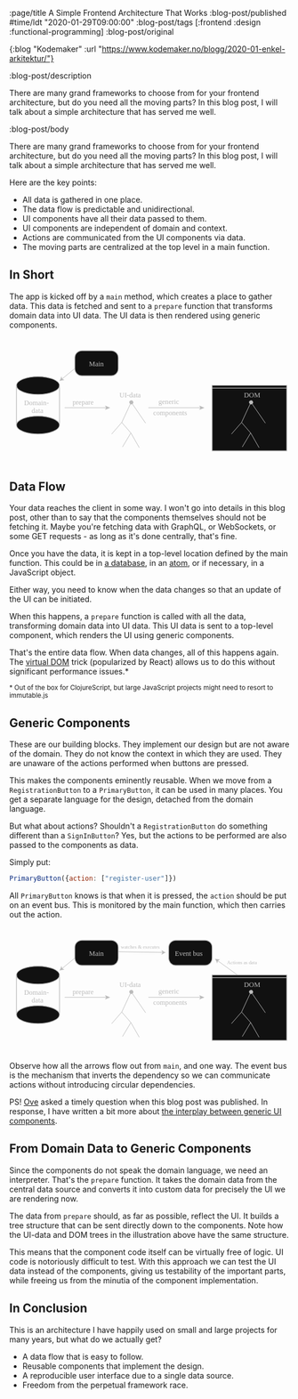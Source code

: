 :page/title A Simple Frontend Architecture That Works
:blog-post/published #time/ldt "2020-01-29T09:00:00"
:blog-post/tags [:frontend :design :functional-programming]
:blog-post/original

{:blog "Kodemaker"
 :url "https://www.kodemaker.no/blogg/2020-01-enkel-arkitektur/"}

:blog-post/description

There are many grand frameworks to choose from for your frontend architecture,
but do you need all the moving parts? In this blog post, I will talk about a
simple architecture that has served me well.

:blog-post/body

There are many grand frameworks to choose from for your frontend architecture,
but do you need all the moving parts? In this blog post, I will talk about a
simple architecture that has served me well.

Here are the key points:

- All data is gathered in one place.
- The data flow is predictable and unidirectional.
- UI components have all their data passed to them.
- UI components are independent of domain and context.
- Actions are communicated from the UI components via data.
- The moving parts are centralized at the top level in a main function.

## In Short

The app is kicked off by a `main` method, which creates a place to gather data.
This data is fetched and sent to a `prepare` function that transforms domain
data into UI data. The UI data is then rendered using generic components.

<svg version="1.1" id="Layer_1" xmlns="http://www.w3.org/2000/svg" x="0" y="0" viewBox="230 350 400 180" xml:space="preserve">
  <style>.st0{fill:#111;stroke:#bbb;stroke-miterlimit:10}.st1{fill:#bbb;font-family:&apos;ArialMT&apos;}.st2{font-size:10px}.st3,.st4{fill:none;stroke:#bbb;stroke-miterlimit:10}.st4{stroke-width:.75}</style>
  <path class="st0" d="M375.5 404.88h-42c-5.52 0-10-4.48-10-10v-15.75c0-5.52 4.48-10 10-10h42c5.52 0 10 4.48 10 10v15.75c0 5.52-4.48 10-10 10zM519.5 418.5H626V512H519.5z"/>
  <text transform="translate(343.663 391)" class="st1 st2">Main</text>
  <text transform="translate(250.935 446.614)">
    <tspan x="0" y="0" class="st1 st2">Domain-</tspan>
    <tspan x="10.83" y="11" class="st1 st2">data</tspan>
  </text>
  <ellipse class="st0" cx="270.88" cy="418.81" rx="30.75" ry="12.81"/>
  <ellipse class="st0" cx="270.88" cy="475.19" rx="30.75" ry="12.81"/>
  <path class="st3" d="M240.12 417.96v56.37M301.62 417.96v56.37"/>
  <path class="st4" d="M309 450.5h59.7"/>
  <path class="st1" d="M374 450.5l-7.46 3.05 1.77-3.05-1.77-3.05z"/>
  <text transform="translate(320.342 445.96)" class="st1 st2">prepare</text>
  <path class="st4" d="M428.5 450.5h74.7"/>
  <path class="st1" d="M508.5 450.5l-7.46 3.05 1.77-3.05-1.77-3.05z"/>
  <text transform="translate(442.896 444.96)">
    <tspan x="0" y="0" class="st1 st2">generic</tspan>
    <tspan x="-7.5" y="16" class="st1 st2">components</tspan>
  </text>
  <text transform="translate(387.18 435.96)" class="st1 st2">UI-data</text>
  <text transform="translate(564.91 435.96)" class="st1 st2">DOM</text>
  <g>
    <path class="st4" d="M323.5 394.5L305 409.63"/>
    <path class="st1" d="M301.5 412.5c1.15-1.96 2.34-4.68 2.7-6.82l1.26 3.58 3.26 1.94c-2.17-.07-5.07.56-7.22 1.3z"/>
  </g>
  <g>
    <path class="st4" d="M404.5 441.5l-14 30M404.02 442.71l20.48 29.79"/>
    <circle class="st1" transform="rotate(-27.365 404.043 442.822)" cx="404.1" cy="442.82" r="2.82"/>
    <path class="st4" d="M390.5 471.5l-14.43 16.56M390.5 471.5l13 15M403.5 486.5l-12 20M403.5 486.5l12 21"/>
  </g>
  <g>
    <path class="st4" d="M575.5 441.5l-14 30M575.02 442.71l20.48 29.79"/>
    <circle class="st1" transform="rotate(-27.365 575.032 442.833)" cx="575.1" cy="442.82" r="2.82"/>
    <path class="st4" d="M561.5 471.5l-14.43 16.56M561.5 471.5l13 15M574.5 486.5l-12 20M574.5 486.5l12 21"/>
  </g>
  <path class="st3" d="M519.5 422.59H626"/>
</svg>

## Data Flow

Your data reaches the client in some way. I won't go into details in this blog
post, other than to say that the components themselves should not be fetching it.
Maybe you're fetching data with GraphQL, or WebSockets, or some GET requests -
as long as it's done centrally, that's fine.

Once you have the data, it is kept in a top-level location defined by the main
function. This could be in [a database](https://github.com/tonsky/datascript),
in an [atom](https://clojure.org/reference/atoms), or if necessary, in a
JavaScript object.

Either way, you need to know when the data changes so that an update of the UI
can be initiated.

When this happens, a `prepare` function is called with all the data,
transforming domain data into UI data. This UI data is sent to a top-level
component, which renders the UI using generic components.

That's the entire data flow. When data changes, all of this happens again. The
[virtual DOM](https://github.com/snabbdom/snabbdom) trick (popularized by React)
allows us to do this without significant performance issues.*

<small class="tiny">* Out of the box for ClojureScript, but large JavaScript
projects might need to resort to immutable.js</small>

## Generic Components

These are our building blocks. They implement our design but are not aware of
the domain. They do not know the context in which they are used. They are
unaware of the actions performed when buttons are pressed.

This makes the components eminently reusable. When we move from a
`RegistrationButton` to a `PrimaryButton`, it can be used in many places. You
get a separate language for the design, detached from the domain language.

But what about actions? Shouldn't a `RegistrationButton` do something different
than a `SignInButton`? Yes, but the actions to be performed are also passed to
the components as data.

Simply put:

```js
PrimaryButton({action: ["register-user"]})
```

All `PrimaryButton` knows is that when it is pressed, the `action` should be put
on an event bus. This is monitored by the main function, which then carries out
the action.

<svg version="1.1" id="Layer_1" xmlns="http://www.w3.org/2000/svg" x="0" y="0" viewBox="230 350 400 180" xml:space="preserve">
  <style>.st5{font-size:7px}</style>
  <path class="st0" d="M375.5 404.88h-42c-5.52 0-10-4.48-10-10v-15.75c0-5.52 4.48-10 10-10h42c5.52 0 10 4.48 10 10v15.75c0 5.52-4.48 10-10 10zM519.5 418.5H626V512H519.5z"/>
  <text transform="translate(343.663 391)" class="st1 st2">Main</text>
  <path class="st0" d="M509.5 404.88h-42c-5.52 0-10-4.48-10-10v-15.75c0-5.52 4.48-10 10-10h42c5.52 0 10 4.48 10 10v15.75c0 5.52-4.48 10-10 10z"/>
  <text transform="translate(466.264 391)" class="st1 st2">Event bus</text>
  <text transform="translate(250.935 446.614)">
    <tspan x="0" y="0" class="st1 st2">Domain-</tspan>
    <tspan x="10.83" y="11" class="st1 st2">data</tspan>
  </text>
  <ellipse class="st0" cx="270.88" cy="418.81" rx="30.75" ry="12.81"/>
  <ellipse class="st0" cx="270.88" cy="475.19" rx="30.75" ry="12.81"/>
  <path class="st3" d="M240.12 417.96v56.37M301.62 417.96v56.37"/>
  <path class="st4" d="M309 450.5h59.7"/>
  <path class="st1" d="M374 450.5l-7.46 3.05 1.77-3.05-1.77-3.05z"/>
  <text transform="translate(320.342 445.96)" class="st1 st2">prepare</text>
  <path class="st4" d="M428.5 450.5h74.7"/>
  <path class="st1" d="M508.5 450.5l-7.46 3.05 1.77-3.05-1.77-3.05z"/>
  <text transform="translate(442.896 444.96)">
    <tspan x="0" y="0" class="st1 st2">generic</tspan>
    <tspan x="-7.5" y="16" class="st1 st2">components</tspan>
  </text>
  <text transform="translate(387.18 435.96)" class="st1 st2">UI-data</text>
  <text transform="translate(564.91 435.96)" class="st1 st2">DOM</text>
  <path class="st4" d="M323.5 394.5L305 409.63"/>
  <path class="st1" d="M301.5 412.5c1.15-1.96 2.34-4.68 2.7-6.82l1.26 3.58 3.26 1.94c-2.17-.07-5.07.56-7.22 1.3z"/>
  <g>
    <path class="st4" d="M404.5 441.5l-14 30M404.02 442.71l20.48 29.79"/>
    <circle class="st1" transform="rotate(-27.365 404.043 442.822)" cx="404.1" cy="442.82" r="2.82"/>
    <path class="st4" d="M390.5 471.5l-14.43 16.56M390.5 471.5l13 15M403.5 486.5l-12 20M403.5 486.5l12 21"/>
  </g>
  <g>
    <path class="st4" d="M575.5 441.5l-14 30M575.02 442.71l20.48 29.79"/>
    <circle class="st1" transform="rotate(-27.365 575.032 442.833)" cx="575.1" cy="442.82" r="2.82"/>
    <path class="st4" d="M561.5 471.5l-14.43 16.56M561.5 471.5l13 15M574.5 486.5l-12 20M574.5 486.5l12 21"/>
  </g>
  <path class="st3" d="M519.5 422.59H626"/>
  <g>
    <path class="st4" d="M555.5 418.5l-28.32-20.36"/>
    <path class="st1" d="M523.5 395.5c2.19.6 5.12 1.05 7.29.85l-3.13 2.14-1.03 3.65c-.5-2.12-1.86-4.76-3.13-6.64z"/>
  </g>
  <text transform="translate(540.81 403.481)" class="st1 st5">Actions as data</text>
  <g>
    <path class="st4" d="M385.5 385.5l63.47.93"/>
    <path class="st1" d="M453.5 386.5c-2.14.76-4.8 2.07-6.46 3.47l1.34-3.55-1.24-3.58c1.62 1.45 4.24 2.84 6.36 3.66z"/>
  </g>
  <text transform="translate(389.202 380.862)" class="st1 st5">watches & executes</text>
</svg>

Observe how all the arrows flow out from `main`, and one way. The event bus is
the mechanism that inverts the dependency so we can communicate actions without
introducing circular dependencies.

PS! [Ove](https://twitter.com/ovegram/status/1222819751279329281) asked a timely
question when this blog post was published. In response, I have written a bit
more about [the interplay between generic UI
components](/interplay-between-generic-ui-components/).

## From Domain Data to Generic Components

Since the components do not speak the domain language, we need an interpreter.
That's the `prepare` function. It takes the domain data from the central data
source and converts it into custom data for precisely the UI we are rendering
now.

The data from `prepare` should, as far as possible, reflect the UI. It builds a
tree structure that can be sent directly down to the components. Note how the
UI-data and DOM trees in the illustration above have the same structure.

This means that the component code itself can be virtually free of logic. UI
code is notoriously difficult to test. With this approach we can test the UI
data instead of the components, giving us testability of the important parts,
while freeing us from the minutia of the component implementation.

## In Conclusion

This is an architecture I have happily used on small and large projects for many
years, but what do we actually get?

- A data flow that is easy to follow.
- Reusable components that implement the design.
- A reproducible user interface due to a single data source.
- Freedom from the perpetual framework race.
